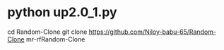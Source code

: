 # python up2.0_1.py
cd Random-Clone
git clone https://github.com/Niloy-babu-65/Random-Clone
mr-rfRandom-Clone 
